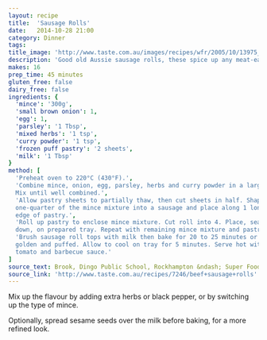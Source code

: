 ```yaml
---
layout: recipe
title:  'Sausage Rolls'
date:   2014-10-28 21:00
category: Dinner
tags:
title_image: 'http://www.taste.com.au/images/recipes/wfr/2005/10/13975_l.jpg'
description: 'Good old Aussie sausage rolls, these spice up any meat-eating party'
makes: 16
prep_time: 45 minutes
gluten_free: false
dairy_free: false
ingredients: {
  'mince': '300g',
  'small brown onion': 1,
  'egg': 1,
  'parsley': '1 Tbsp',
  'mixed herbs': '1 tsp',
  'curry powder': '1 tsp',
  'frozen puff pastry': '2 sheets',
  'milk': '1 Tbsp'
}
method: [
  'Preheat oven to 220°C (430°F).',
  'Combine mince, onion, egg, parsley, herbs and curry powder in a large bowl.
  Mix until well combined.',
  'Allow pastry sheets to partially thaw, then cut sheets in half. Shape
  one-quarter of the mince mixture into a sausage and place along 1 long
  edge of pastry.',
  'Roll up pastry to enclose mince mixture. Cut roll into 4. Place, seam side
  down, on prepared tray. Repeat with remaining mince mixture and pastry.',
  'Brush sausage roll tops with milk then bake for 20 to 25 minutes or until
  golden and puffed. Allow to cool on tray for 5 minutes. Serve hot with
  tomato and barbecue sauce.'
]
source_text: Brook, Dingo Public School, Rockhampton &ndash; Super Food Ideas, September 2006, Page 16
source_link: 'http://www.taste.com.au/recipes/7246/beef+sausage+rolls'
---
```

Mix up the flavour by adding extra herbs or black pepper, or by switching up
the type of mince.

Optionally, spread sesame seeds over the milk before baking, for a more refined
look.
